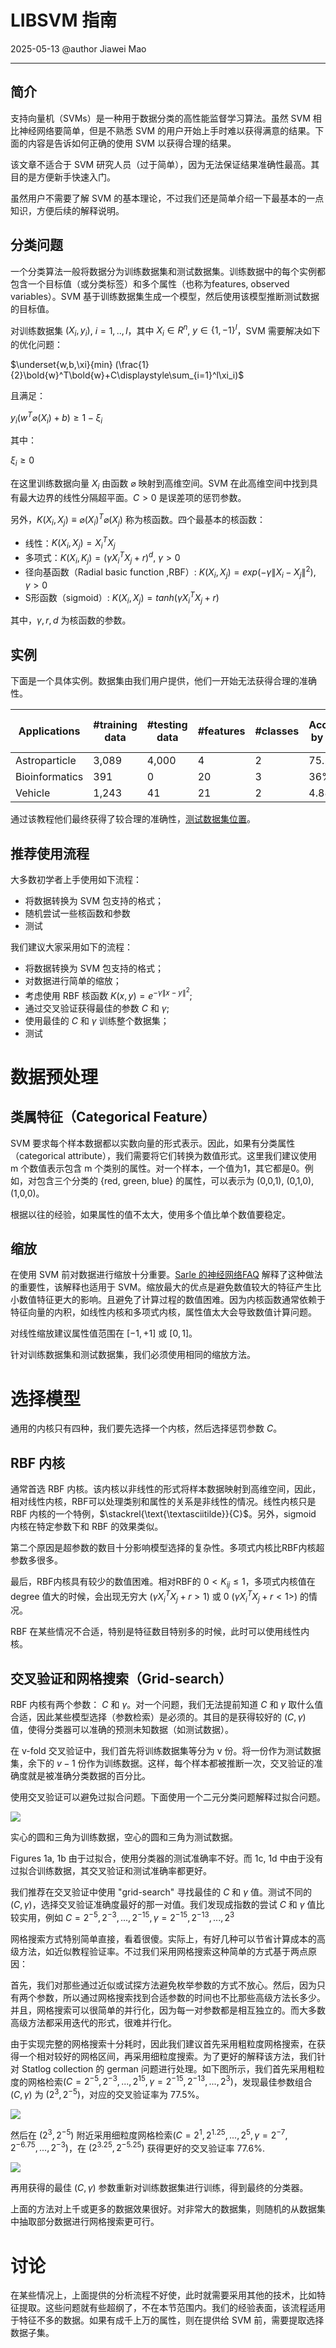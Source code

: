 # LIBSVM 指南

2025-05-13
@author Jiawei Mao
***

## 简介
支持向量机（SVMs）是一种用于数据分类的高性能监督学习算法。虽然 SVM 相比神经网络要简单，但是不熟悉 SVM 的用户开始上手时难以获得满意的结果。下面的内容是告诉如何正确的使用 SVM 以获得合理的结果。

该文章不适合于 SVM 研究人员（过于简单），因为无法保证结果准确性最高。其目的是方便新手快速入门。

虽然用户不需要了解 SVM 的基本理论，不过我们还是简单介绍一下最基本的一点知识，方便后续的解释说明。

## 分类问题
一个分类算法一般将数据分为训练数据集和测试数据集。训练数据中的每个实例都包含一个目标值（或分类标签）和多个属性（也称为features, observed variables）。SVM 基于训练数据集生成一个模型，然后使用该模型推断测试数据的目标值。

对训练数据集 $(X_i, y_i)$, $i=1,..,l$，其中 $X_i\in R^n$, $y\in \{1, -1\}^l$，SVM 需要解决如下的优化问题：

$\underset{w,b,\xi}{min} (\frac{1}{2}\bold{w}^T\bold{w}+C\displaystyle\sum_{i=1}^l\xi_i)$

且满足：

$y_i(w^T\varnothing(X_i)+b)\geq1-\xi_i$

其中：

$\xi_i\geq0$

在这里训练数据向量 $X_i$ 由函数 $\varnothing$ 映射到高维空间。SVM 在此高维空间中找到具有最大边界的线性分隔超平面。$C > 0$ 是误差项的惩罚参数。

另外，$K(X_i, X_j) \equiv \varnothing(X_i)^T\varnothing(X_j)$ 称为核函数。四个最基本的核函数：
- 线性：$K(X_i, X_j)=X_i^TX_j$
- 多项式：$K(X_i, K_j)=(\gamma X_i^TX_j+r)^d$, $\gamma > 0$
- 径向基函数（Radial basic function ,RBF）: $K(X_i, X_j)=exp(-\gamma\lVert X_i-X_j\rVert^2)$, $\gamma > 0$
- S形函数（sigmoid）: $K(X_i, X_j)=tanh(\gamma X_i^TX_j+r)$

其中，$\gamma, r, d$ 为核函数的参数。

## 实例
下面是一个具体实例。数据集由我们用户提供，他们一开始无法获得合理的准确性。

|Applications|#training data|#testing data|#features|#classes|Accuracy by users|Accuracy by our procedure|
|---|---|---|----|----|---|---|
|Astroparticle|3,089|4,000|4|2|75.2%|96.9%|
|Bioinformatics|391|0|20|3|36%|85.2%|
|Vehicle|1,243|41|21|2|4.88%|87.8%|

通过该教程他们最终获得了较合理的准确性，[测试数据集位置](https://www.csie.ntu.edu.tw/~cjlin/papers/guide/data/)。

## 推荐使用流程
大多数初学者上手使用如下流程：
- 将数据转换为 SVM 包支持的格式；
- 随机尝试一些核函数和参数
- 测试

我们建议大家采用如下的流程：
- 将数据转换为 SVM 包支持的格式；
- 对数据进行简单的缩放；
- 考虑使用 RBF 核函数 $K(x, y)=e^{-\gamma\lVert x-y\rVert^2}$;
- 通过交叉验证获得最佳的参数 $C$ 和 $\gamma$;
- 使用最佳的 $C$ 和 $\gamma$ 训练整个数据集；
- 测试

# 数据预处理
## 类属特征（Categorical Feature）
SVM 要求每个样本数据都以实数向量的形式表示。因此，如果有分类属性（categorical attribute），我们需要将它们转换为数值形式。这里我们建议使用 m 个数值表示包含 m 个类别的属性。对一个样本，一个值为1，其它都是0。例如，对包含三个分类的 {red, green, blue} 的属性，可以表示为 (0,0,1), (0,1,0), (1,0,0)。

根据以往的经验，如果属性的值不太大，使用多个值比单个数值要稳定。

## 缩放
在使用 SVM 前对数据进行缩放十分重要。[Sarle 的神经网络FAQ](http://www.faqs.org/faqs/ai-faq/neural-nets/) 解释了这种做法的重要性，该解释也适用于 SVM。缩放最大的优点是避免数值较大的特征产生比小数值特征更大的影响。且避免了计算过程的数值困难。因为内核函数通常依赖于特征向量的内积，如线性内核和多项式内核，属性值太大会导致数值计算问题。

对线性缩放建议属性值范围在 $[-1,+1]$ 或 $[0, 1]$。

针对训练数据集和测试数据集，我们必须使用相同的缩放方法。

# 选择模型
通用的内核只有四种，我们要先选择一个内核，然后选择惩罚参数 $C$。

## RBF 内核
通常首选 RBF 内核。该内核以非线性的形式将样本数据映射到高维空间，因此，相对线性内核，RBF可以处理类别和属性的关系是非线性的情况。线性内核只是 RBF 内核的一个特例，$\stackrel{\text{\textasciitilde}}{C}$。另外，sigmoid 内核在特定参数下和 RBF 的效果类似。

第二个原因是超参数的数目十分影响模型选择的复杂性。多项式内核比RBF内核超参数多很多。

最后，RBF内核具有较少的数值困难。相对RBF的 $0<K_{ij}\leq1$，多项式内核值在 degree 值大的时候，会出现无穷大 $(\gamma X_i^TX_j + r > 1)$ 或 0 $(\gamma X_i^TX_j + r < 1>)$ 的情况。

RBF 在某些情况不合适，特别是特征数目特别多的时候，此时可以使用线性内核。

## 交叉验证和网格搜索（Grid-search）
RBF 内核有两个参数： $C$ 和 $\gamma$。对一个问题，我们无法提前知道 $C$ 和 $\gamma$ 取什么值合适，因此某些模型选择（参数检索）是必须的。其目的是获得较好的 $(C, \gamma)$ 值，使得分类器可以准确的预测未知数据（如测试数据）。

在 v-fold 交叉验证中，我们首先将训练数据集等分为 v 份。将一份作为测试数据集，余下的 $v-1$ 份作为训练数据。这样，每个样本都被推断一次，交叉验证的准确度就是被准确分类数据的百分比。

使用交叉验证可以避免过拟合问题。下面使用一个二元分类问题解释过拟合问题。

![](images/2019-10-27-17-01-47.png)

实心的圆和三角为训练数据，空心的圆和三角为测试数据。

Figures 1a, 1b 由于过拟合，使用分类器的测试准确率不好。而 1c, 1d 中由于没有过拟合训练数据，其交叉验证和测试准确率都更好。

我们推荐在交叉验证中使用 "grid-search" 寻找最佳的 $C$ 和 $\gamma$ 值。测试不同的 $(C, \gamma)$，选择交叉验证准确度最好的那一对值。我们发现成指数的尝试 $C$ 和 $\gamma$ 值比较实用，例如 $C=2^{-5},2^{-3},...,2^{-15}, \gamma=2^{-15},2^{-13},...,2^{3}$

网格搜索方式特别简单直接，看着很傻。实际上，有好几种可以节省计算成本的高级方法，如近似教程验证率。不过我们采用网格搜索这种简单的方式基于两点原因：

首先，我们对那些通过近似或试探方法避免枚举参数的方式不放心。然后，因为只有两个参数，所以通过网格搜索找到合适参数的时间也不比那些高级方法长多少。并且，网格搜索可以很简单的并行化，因为每一对参数都是相互独立的。而大多数高级方法都采用迭代的形式，很难并行化。

由于实现完整的网格搜索十分耗时，因此我们建议首先采用粗粒度网格搜索，在获得一个相对较好的网格区间，再采用细粒度搜索。为了更好的解释该方法，我们针对 Statlog collection 的 german 问题进行处理。如下图所示，我们首先采用粗粒度的网格检索$(C=2^{-5},2^{-3},...,2^{15}, \gamma=2^{-15},2^{-13},...,2^{3})$，发现最佳参数组合 $(C, \gamma)$ 为 $(2^3, 2^{-5})$，对应的交叉验证率为 77.5%。

![](images/2019-10-27-19-17-58.png)

然后在 $(2^3, 2^{-5})$ 附近采用细粒度网格检索$(C=2^{1},2^{1.25},...,2^{5}, \gamma=2^{-7},2^{-6.75},...,2^{-3})$，在 $(2^{3.25}, 2^{-5.25})$ 获得更好的交叉验证率 77.6%.

![](images/2019-10-27-19-21-48.png)

再用获得的最佳 $(C, \gamma)$ 参数重新对训练数据集进行训练，得到最终的分类器。

上面的方法对上千或更多的数据效果很好。对非常大的数据集，则随机的从数据集中抽取部分数据进行网格搜索更可行。

# 讨论
在某些情况上，上面提供的分析流程不好使，此时就需要采用其他的技术，比如特征提取。这些问题就有些超纲了，不在本节范围内。我们的经验表面，该流程适用于特征不多的数据。如果有成千上万的属性，则在提供给 SVM 前，需要提取选择数据子集。